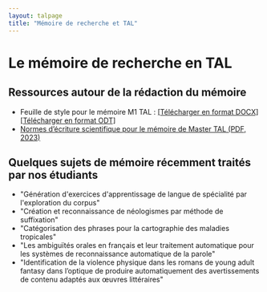 ```yaml
---
layout: talpage
title: "Mémoire de recherche et TAL"
---
```


# Le mémoire de recherche en TAL

## Ressources autour de la rédaction du mémoire

- Feuille de style pour le mémoire M1 TAL : <a href="/assets/fichiers/Feuille-de-style-memoire-TAL.docx" target="_blank">[Télécharger en format DOCX]</a>  <a href="/assets/fichiers/Feuille-de-style-memoire-TAL.odt" target="_blank">[Télécharger en format ODT]</a>
- <a href="/assets/fichiers/Normes-memoire-2023.pdf" target="_blank">Normes d’écriture scientifique pour le mémoire de Master TAL (PDF, 2023)</a>


## Quelques sujets de mémoire récemment traités par nos étudiants

<ul class="list-group w-100">
		<li class="list-group-item">"Génération d'exercices d'apprentissage de langue de spécialité par l'exploration du corpus"</li>
		<li class="list-group-item">"Création et reconnaissance de néologismes par méthode de suffixation"</li>
		    <li class="list-group-item">"Catégorisation des phrases pour la cartographie des maladies tropicales"</li>
		    <li class="list-group-item">"Les ambiguïtés orales en français et leur traitement automatique pour les systèmes de reconnaissance automatique de la parole"</li>
		    <li class="list-group-item">"Identification de la violence 
physique dans les romans de young adult fantasy dans l’optique de 
produire automatiquement des avertissements de contenu adaptés aux 
œuvres littéraires"</li>

</ul>
